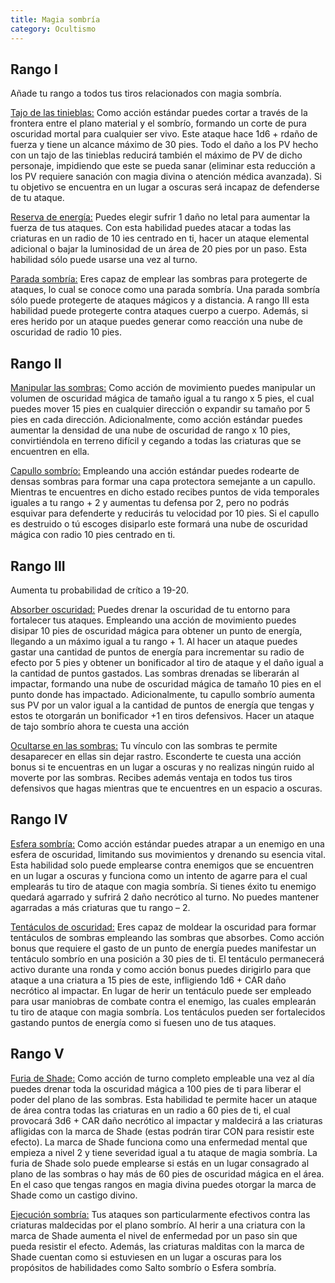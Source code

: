 ```yaml
---
title: Magia sombría
category: Ocultismo
---
```


## Rango I

Añade tu rango a todos tus tiros relacionados con magia sombría.

<u>Tajo de las tinieblas:</u> Como acción estándar puedes cortar a través de la frontera entre el plano material y el sombrío, formando un corte de pura oscuridad mortal para cualquier ser vivo. Este ataque hace 1d6 + rdaño de fuerza y tiene un alcance máximo de 30 pies. Todo el daño a los PV hecho con un tajo de las tinieblas reducirá también el máximo de PV de dicho personaje, impidiendo que este se pueda sanar (eliminar esta reducción a los PV requiere sanación con magia divina o atención médica avanzada). Si tu objetivo se encuentra en un lugar a oscuras será incapaz de defenderse de tu ataque.

<u>Reserva de energía:</u> Puedes elegir sufrir 1 daño no letal para aumentar la fuerza de tus ataques. Con esta habilidad puedes atacar a todas las criaturas en un radio de 10 ies centrado en ti, hacer un ataque elemental adicional o bajar la luminosidad de un área de 20 pies por un paso. Esta habilidad sólo puede usarse una vez al turno.

<u>Parada sombría:</u> Eres capaz de emplear las sombras para protegerte de ataques, lo cual se conoce como una parada sombría. Una parada sombría sólo puede protegerte de ataques mágicos y a distancia. A rango III esta habilidad puede protegerte contra ataques cuerpo a cuerpo. Además, si eres herido por un ataque puedes generar como reacción una nube de oscuridad de radio 10 pies.

## Rango II

<u>Manipular las sombras:</u> Como acción de movimiento puedes manipular un volumen de oscuridad mágica de tamaño igual a tu rango x 5 pies, el cual puedes mover 15 pies en cualquier dirección o expandir su tamaño por 5 pies en cada dirección. Adicionalmente, como acción estándar puedes aumentar la densidad de una nube de oscuridad de rango x 10 pies, convirtiéndola en terreno difícil y cegando a todas las criaturas que se encuentren en ella.

<u>Capullo sombrío:</u> Empleando una acción estándar puedes rodearte de densas sombras para formar una capa protectora semejante a un capullo. Mientras te encuentres en dicho estado recibes puntos de vida temporales iguales a tu rango + 2 y aumentas tu defensa por 2, pero no podrás esquivar para defenderte y reducirás tu velocidad por 10 pies. Si el capullo es destruido o tú escoges disiparlo este formará una nube de oscuridad mágica con radio 10 pies centrado en ti.

## Rango III

Aumenta tu probabilidad de crítico a 19-20.

<u>Absorber oscuridad:</u> Puedes drenar la oscuridad de tu entorno para fortalecer tus ataques. Empleando una acción de movimiento puedes disipar 10 pies de oscuridad mágica para obtener un punto de energía, llegando a un máximo igual a tu rango + 1. Al hacer un ataque puedes gastar una cantidad de puntos de energía para incrementar su radio de efecto por 5 pies y obtener un bonificador al tiro de ataque y el daño igual a la cantidad de puntos gastados. Las sombras drenadas se liberarán al impactar, formando una nube de oscuridad mágica de tamaño 10 pies en el punto donde has impactado. Adicionalmente, tu capullo sombrío aumenta sus PV por un valor igual a la cantidad de puntos de energía que tengas y estos te otorgarán un bonificador +1 en tiros defensivos. Hacer un ataque de tajo sombrío ahora te cuesta una acción 

<u>Ocultarse en las sombras:</u> Tu vínculo con las sombras te permite desaparecer en ellas sin dejar rastro. Esconderte te cuesta una acción bonus si te encuentras en un lugar a oscuras y no realizas ningún ruido al moverte por las sombras. Recibes además ventaja en todos tus tiros defensivos que hagas mientras que te encuentres en un espacio a oscuras.

## Rango IV

<u>Esfera sombría:</u> Como acción estándar puedes atrapar a un enemigo en una esfera de oscuridad, limitando sus movimientos y drenando su esencia vital. Esta habilidad solo puede emplearse contra enemigos que se encuentren en un lugar a oscuras y funciona como un intento de agarre para el cual emplearás tu tiro de ataque con magia sombría. Si tienes éxito tu enemigo quedará agarrado y sufrirá 2 daño necrótico al turno. No puedes mantener agarradas a más criaturas que tu rango – 2.

<u>Tentáculos de oscuridad:</u> Eres capaz de moldear la oscuridad para formar tentáculos de sombras empleando las sombras que absorbes. Como acción bonus que requiere el gasto de un punto de energía puedes manifestar un tentáculo sombrío en una posición a 30 pies de ti. El tentáculo permanecerá activo durante una ronda y como acción bonus puedes dirigirlo para que ataque a una criatura a 15 pies de este, infligiendo 1d6 + CAR daño necrótico al impactar. En lugar de herir un tentáculo puede ser empleado para usar maniobras de combate contra el enemigo, las cuales emplearán tu tiro de ataque con magia sombría. Los tentáculos pueden ser fortalecidos gastando puntos de energía como si fuesen uno de tus ataques.  

## Rango V

<u>Furia de Shade:</u> Como acción de turno completo empleable una vez al día puedes drenar toda la oscuridad mágica a 100 pies de ti para liberar el poder del plano de las sombras. Esta habilidad te permite hacer un ataque de área contra todas las criaturas en un radio a 60 pies de ti, el cual provocará 3d6 + CAR daño necrótico al impactar y maldecirá a las criaturas afligidas con la marca de Shade (estas podrán tirar CON para resistir este efecto). La marca de Shade funciona como una enfermedad mental que empieza a nivel 2 y tiene severidad igual a tu ataque de magia sombría. La furia de Shade solo puede emplearse si estás en un lugar consagrado al plano de las sombras o hay más de 60 pies de oscuridad mágica en el área. En el caso que tengas rangos en magia divina puedes otorgar la marca de Shade como un castigo divino.

<u>Ejecución sombría:</u> Tus ataques son particularmente efectivos contra las criaturas maldecidas por el plano sombrío. Al herir a una criatura con la marca de Shade aumenta el nivel de enfermedad por un paso sin que pueda resistir el efecto. Además, las criaturas malditas con la marca de Shade cuentan como si estuviesen en un lugar a oscuras para los propósitos de habilidades como Salto sombrío o Esfera sombría.